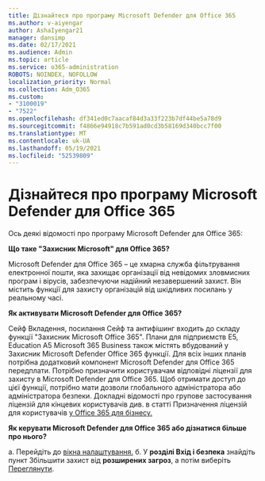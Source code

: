 ```yaml
---
title: Дізнайтеся про програму Microsoft Defender для Office 365
ms.author: v-aiyengar
author: AshaIyengar21
manager: dansimp
ms.date: 02/17/2021
ms.audience: Admin
ms.topic: article
ms.service: o365-administration
ROBOTS: NOINDEX, NOFOLLOW
localization_priority: Normal
ms.collection: Adm_O365
ms.custom:
- "3100019"
- "7522"
ms.openlocfilehash: df341ed0c7aacaf84d3a33f223b7df44be5a78d9
ms.sourcegitcommit: f4866e94918c7b591ad0cd3b58169d340bcc7f00
ms.translationtype: MT
ms.contentlocale: uk-UA
ms.lasthandoff: 05/19/2021
ms.locfileid: "52539809"
---
```

# <a name="learn-about-microsoft-defender-for-office-365"></a>Дізнайтеся про програму Microsoft Defender для Office 365

Ось деякі відомості про програму Microsoft Defender для Office 365:

**Що таке "Захисник Microsoft" для Office 365?**

Microsoft Defender для Office 365 – це хмарна служба фільтрування електронної пошти, яка захищає організації від невідомих зловмисних програм і вірусів, забезпечуючи надійний незавершений захист. Він містить функції для захисту організацій від шкідливих посилань у реальному часі.

**Як активувати Microsoft Defender для Office 365?**

Сейф Вкладення, посилання Сейф та антифішинг входить до складу функції "Захисник Microsoft Office 365". Плани для підприємств E5, Education A5 Microsoft 365 Business також містять вбудований у Захисник Microsoft Defender Office 365 функції. Для всіх інших планів потрібна додатковий компонент Microsoft Defender для Office 365 передплати. Потрібно призначити користувачам відповідні ліцензії для захисту в Microsoft Defender для Office 365. Щоб отримати доступ до цієї функції, потрібно мати дозволи глобального адміністратора або адміністратора безпеки. Докладні відомості про групове застосування ліцензій для кінцевих користувачів див. в статті Призначення ліцензій для користувачів [у Office 365 для бізнесу.](https://go.microsoft.com/fwlink/?linkid=2093435)

**Як керувати Microsoft Defender для Office 365 або дізнатися більше про нього?**

а. Перейдіть до [вікна налаштування.](https://go.microsoft.com/fwlink/p/?linkid=2075721)
б. У **розділі Вхід і безпека** знайдіть пункт Збільшити захист від **розширених загроз**, а потім виберіть [Переглянути](https://go.microsoft.com/fwlink/?linkid=2109302).
